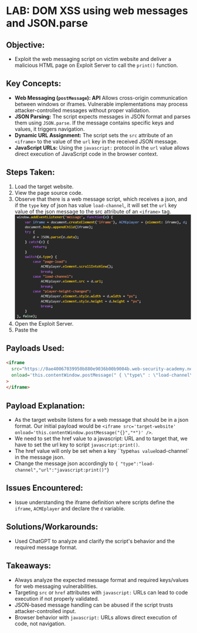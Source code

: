 # LAB: DOM XSS using web messages and JSON.parse

## Objective:

- Exploit the web messaging script on victim website and deliver a malicious HTML page on Exploit Server to call the `print()` function.

## Key Concepts:

- **Web Messaging (`postMessage`): API** Allows cross-origin communication between windows or iframes. Vulnerable implementations may process attacker-controlled messages without proper validation.
- **JSON Parsing:** The script expects messages in JSON format and parses them using `JSON.parse`. If the message contains specific keys and values, it triggers navigation.
- **Dynamic URL Assignment:** The script sets the `src` attribute of an `<iframe>` to the value of the `url` key in the received JSON message.
- **JavaScript URLs:** Using the `javascript:` protocol in the `url` value allows direct execution of JavaScript code in the browser context.

## Steps Taken:

1. Load the target website.
2. View the page source code.
3. Observe that there is a web message script, which receives a json, and if the `type` key of json has value `load-channel`, it will set the `url` key value of the json message to the src attribute of an `<iframe>` tag.
   ![](./Images/script%20on%20home%20page%20source%20code.png)
4. Open the Exploit Server.
5. Paste the

## Payloads Used:

```html
<iframe
  src="https://0ae40067039950b880e9036b00b9004b.web-security-academy.net/"
  onload='this.contentWindow.postMessage(" { \"type\" : \"load-channel\" , \"url\" : \"javascript:print()\" }","*")'
>
</iframe>
```

## Payload Explanation:

- As the target website listens for a web message that should be in a json format. Our initial payload would be `<iframe src='target-website' onload='this.contentWindow.postMessage("{}","*")' />`.
- We need to set the href value to a javascript: URL and to target that, we have to set the url key to script `javascript:print()`.
- The href value will only be set when a key ``type` has value `load-channel` in the message json.
- Change the message json accordingly to `{ "type":"load-channel","url":"javascript:print()"}`

## Issues Encountered:

- Issue understanding the iframe definition where scripts define the `iframe`, `ACMEplayer` and declare the `d` variable.

## Solutions/Workarounds:

- Used ChatGPT to analyze and clarify the script's behavior and the required message format.

## Takeaways:

- Always analyze the expected message format and required keys/values for web messaging vulnerabilities.
- Targeting `src` or `href` attributes with `javascript:` URLs can lead to code execution if not properly validated.
- JSON-based message handling can be abused if the script trusts attacker-controlled input.
- Browser behavior with `javascript:` URLs allows direct execution of code, not navigation.
